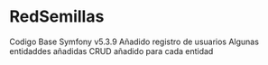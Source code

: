 # RedSemillas
Codigo Base Symfony v5.3.9
Añadido registro de usuarios
Algunas entidaddes añadidas
CRUD añadido para cada entidad